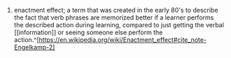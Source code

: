 1. enactment effect; a term that was created in the early 80's to describe the fact that verb phrases are memorized better if a learner performs the described action during learning, compared to just getting the verbal [[information]] or seeing someone else perform the action.^[https://en.wikipedia.org/wiki/Enactment_effect#cite_note-Engelkamp-2]
